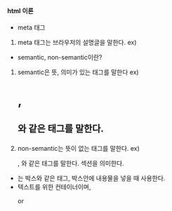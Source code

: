 #### html 이론

- meta 태그

1. meta 태그는 브라우저의 설명글을 말한다.
   ex) <meta name="description" content="Welcome to my Kakao Clone" />

- semantic, non-semantic이란?

1. semantic은 뜻, 의미가 있는 태그를 말한다
   ex) <h1>, <h2> 와 같은 태그를 말한다.

2. non-semantic는 뜻이 없는 태그를 말한다.
   ex) <div>, <span> 와 같은 태그를 말한다. 섹션을 의미한다.

- <div>는 박스와 같은 태그, 박스안에 내용물을 넣을 때 사용한다.
- <span> 텍스트를 위한 컨테이너이며, <p> or <title>와 같은 경우는 아니다.

* ID, Class란 무엇인가?

1. ID란?

- 쉽게 얘기하자면 여권번호와 같다. 즉, 자기만의 고유한 번호라고 생각하면 된다.
- 고유한 element를 사용할 때 ID를 적용한다.
  ex) header 또는 nav 같은 곳에 주로 사용되어진다.

2. Class란?

- 쉽게 얘기하자면 국적과 같다. 여러개 존재할 수 있으며, 동일한 속성의 Class를 가질 수 있다.
- 고유하지 않은 반복되는 element의 경우 class를 사용한다.
  ex)

#### CSS 이론

- ID, Class, 태그 css 사용 방법

1. ID

- ID 이름을 이용하여 CSS 사용 방법은 앞에 #을 이용한다.
  ex) ID 이름을 abcd라고 가정한다면 다음과 같다.

#abcd {

property-name: value;
property-name: value;

}

2. Class

- Clsss 이름을 이용하여 CSS 사용 방법은 앞에 .을 이용한다.
  ex) Class 이름을 aba라고 가정한다면 다음과 같다.

.aba {

property-name: value;
property-name: value;

}

3. 태그

- 태그를 이용하여 CSS 사용 방법은

h1 {

property-name: value;
property-name: value;

}

4. 태그 + (Class or ID)를 합쳐서 사용 방법

- 밑의 예시와 같이 사용하면 된다.
  ex)

- h1. name{

  property-name: value;

}

- html 파일안에 css 적용 방법

1. html 파일 안에 css 적용 방법 예시

- html 파일 안에 css 적용하는 방법은 다음과 같다.

<style>

   body {
   
      property-name: value;
      property-name: value;

   }

</style>

- Block, inline Block의 차이

1. Block

- 그냥 Block은 <div> 블록이 2개 있다고 가정하면, 옆에 가로로 2개가 있을 수 없다. 블록이 세로형태로 있음.

2. inline Block

- inline Block은 CSS인데, display: inline; 와 같이 설정해주면 가로로 블록이 2개 설정가능

* password + submit 만들기 및 input 태그 CSS 적용 방법

1. password + submit 만들기 예시

- password + submit 예시는 다음과 같다.

ex)

<div class="box">

<input type="passwrod">
<input type="submit">

</div>

- input 태그, CSS 적용 방법

* 예시는 2가지로 나뉜다

1. 클래스처럼 css 적용 방법

ex)

<style>

.submit{

  background-color:red;

}

</style>

2. 가상 셀렉터 이용하여 CSS 적용 방법

- 가상 셀렉터에 대한 설명 (https://poiemaweb.com/css3-selector)

<style>

input[type="submit"]{

  background-color:red;

}

input[type="passwrod"]{

  background-color:blue;

}

</style>
